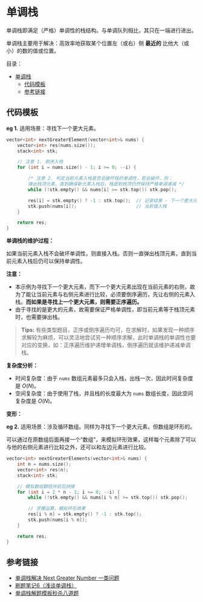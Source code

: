 # 单调栈

单调栈即满足（严格）单调性的栈结构。与单调队列相比，其只在一端进行进出。

单调栈主要用于解决：高效率地获取某个位置左（或右）侧 **最近的** 比他大（或小）的数的值或位置。

目录：

- [单调栈](#单调栈)
  - [代码模板](#代码模板)
  - [参考链接](#参考链接)

## 代码模板

**eg 1.** 适用场景：寻找下一个更大元素。

```C++
vector<int> nextGreaterElement(vector<int>& nums) {
    vector<int> res(nums.size());
    stack<int> stk;

    // 注意 1. 倒序入栈
    for (int i = nums.size() - 1; i >= 0; --i) {

        /* 注意 2. 判定当前元素入栈是否会破坏栈的单调性，若会破坏，则：
        弹出栈顶元素，直到确保新元素入栈后，栈底到栈顶仍然保持严格单调递减 */
        while (!stk.empty() && nums[i] >= stk.top()) stk.pop();

        res[i] = stk.empty() ? -1 : stk.top();  // 记录结果 - 下一个更大元素的值
        stk.push(nums[i]);                      // 当前值入栈
    }

    return res;
}
```

**单调栈的维护过程：**

如果当前元素入栈不会破坏单调性，则直接入栈。否则一直弹出栈顶元素，直到当前元素入栈后仍可以保持单调性。

**注意：**

* 本示例为寻找下一个更大元素，而下一个更大元素出现在当前元素的右侧，故为了能让当前元素与右侧元素进行比较，必须要倒序遍历，先让右侧的元素入栈。**而如果是寻找上一个更大元素，则需要正序遍历。**
* 由于寻找的是更大的元素，故需要保证严格单调性，即当前元素等于栈顶元素时，也需要弹出栈。

> **Tips:** 有些类型题目，正序或倒序遍历均可，在求解时，如果发现一种顺序求解较为麻烦，可以灵活地尝试另一种顺序求解，此时单调栈的单调性也要对应的变换，如：正序遍历维护递增单调栈，倒序遍历就该维护递减单调栈。

**复杂度分析：**

* 时间复杂度：由于 `nums` 数组元素最多只会入栈，出栈一次，因此时间复杂度是 $O(N)$。
* 空间复杂度：由于使用了栈，并且栈的长度最大为 `nums` 数组长度，因此空间复杂度是 $O(N)$。

**变形：**

**eg 2.** 适用场景：涉及循环数组。同样为寻找下一个更大元素，但数组是环形的。

可以通过在原数组后面再接一个“数组”，来模拟环形效果，这样每个元素除了可以与他的右侧元素进行比较之外，还可以和左边元素进行比较。

```C++
vector<int> nextGreaterElements(vector<int>& nums) {
    int n = nums.size();
    vector<int> res(n);
    stack<int> stk;

    // 模拟数组翻倍并前后拼接
    for (int i = 2 * n - 1; i >= 0; --i) {
        while (!stk.empty() && nums[i % n] >= stk.top()) stk.pop();

        // 求模运算，模拟环形效果
        res[i % n] = stk.empty() ? -1 : stk.top();
        stk.push(nums[i % n]);
    }

    return res;
}
```

## 参考链接

* [单调栈解决 Next Greater Number 一类问题](https://leetcode-cn.com/problems/next-greater-element-i/solution/dan-diao-zhan-jie-jue-next-greater-number-yi-lei-w/)
* [刷题笔记6（浅谈单调栈）](https://zhuanlan.zhihu.com/p/26465701)
* [单调栈解题模板秒杀八道题](https://lucifer.ren/blog/2020/11/03/monotone-stack/)
